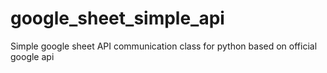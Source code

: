 # google_sheet_simple_api
Simple google sheet API communication class for python based on official google api
